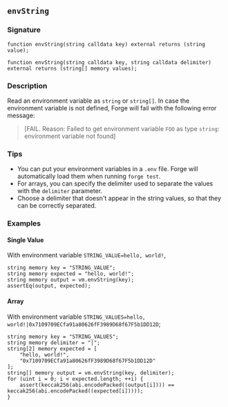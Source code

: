 ## `envString`

### Signature

```solidity
function envString(string calldata key) external returns (string value);
```

```solidity
function envString(string calldata key, string calldata delimiter) external returns (string[] memory values);
```

### Description

Read an environment variable as `string` or `string[]`. In case the environment variable is not defined, Forge will fail
with the following error message:

> [FAIL. Reason: Failed to get environment variable `FOO` as type `string`: environment variable not found]

### Tips

- You can put your environment variables in a `.env` file. Forge will automatically load them when running `forge test`.
- For arrays, you can specify the delimiter used to separate the values with the `delimiter` parameter.
- Choose a delimiter that doesn't appear in the string values, so that they can be correctly separated.

### Examples

#### Single Value
With environment variable `STRING_VALUE=hello, world!`,

```solidity
string memory key = "STRING_VALUE";
string memory expected = "hello, world!";
string memory output = vm.envString(key);
assertEq(output, expected);
```

#### Array
With environment variable `STRING_VALUES=hello, world!|0x7109709ECfa91a80626fF3989D68f67F5b1DD12D`;

```solidity
string memory key = "STRING_VALUES";
string memory delimiter = "|";
string[2] memory expected = [
    "hello, world!",
    "0x7109709ECfa91a80626fF3989D68f67F5b1DD12D"
];
string[] memory output = vm.envString(key, delimiter);
for (uint i = 0; i < expected.length; ++i) {
    assert(keccak256(abi.encodePacked((output[i]))) == keccak256(abi.encodePacked((expected[i]))));
}
```
